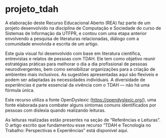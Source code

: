 # projeto_tdah

A elaboração deste Recurso Educacional Aberto (REA) faz parte de um projeto desenvolvido na disciplina de Computação e Sociedade do curso de Sistemas de Informação da UTFPR, e contou com uma etapa anterior envolvendo a pesquisa de literaturas relacionadas, diálogo com a comunidade envolvida e escrita de um artigo. 

Este guia visual foi desenvolvido com base em literatura científica, entrevistas e relatos de pessoas com TDAH. Ele tem como objetivo reunir estratégias práticas para melhorar o dia a dia profissional de pessoas neurodivergentes, bem como sensibilizar organizações para a criação de ambientes mais inclusivos. As sugestões apresentadas aqui são flexíveis e podem ser adaptadas às necessidades individuais. A diversidade de experiências é parte essencial da vivência com o TDAH — não há uma fórmula única.

Este recurso utiliza a fonte OpenDyslexic (https://opendyslexic.org/), uma fonte elaborada para combater alguns sintomas comuns identificados por pessoas com dislexia quando realizando leituras.

As leituras realizadas estão presentes na seção de “Referências e Leituras”. O artigo escrito que fundamentou esse recurso “TDAH e Tecnologia no Trabalho: Perspectivas e Experiências” está disponível aqui.
